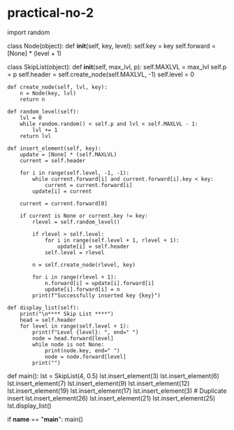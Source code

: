 # practical-no-2
import random

class Node(object):
    def __init__(self, key, level):
        self.key = key
        self.forward = [None] * (level + 1)

class SkipList(object):
    def __init__(self, max_lvl, p):
        self.MAXLVL = max_lvl
        self.p = p
        self.header = self.create_node(self.MAXLVL, -1)
        self.level = 0

    def create_node(self, lvl, key):
        n = Node(key, lvl)
        return n

    def random_level(self):
        lvl = 0
        while random.random() < self.p and lvl < self.MAXLVL - 1:
            lvl += 1
        return lvl

    def insert_element(self, key):
        update = [None] * (self.MAXLVL)
        current = self.header

        for i in range(self.level, -1, -1):
            while current.forward[i] and current.forward[i].key < key:
                current = current.forward[i]
            update[i] = current

        current = current.forward[0]

        if current is None or current.key != key:
            rlevel = self.random_level()

            if rlevel > self.level:
                for i in range(self.level + 1, rlevel + 1):
                    update[i] = self.header
                self.level = rlevel

            n = self.create_node(rlevel, key)

            for i in range(rlevel + 1):
                n.forward[i] = update[i].forward[i]
                update[i].forward[i] = n
            print(f"Successfully inserted key {key}")

    def display_list(self):
        print("\n**** Skip List ****")
        head = self.header
        for level in range(self.level + 1):
            print(f"Level {level}: ", end=" ")
            node = head.forward[level]
            while node is not None:
                print(node.key, end=" ")
                node = node.forward[level]
            print("")

def main():
    lst = SkipList(4, 0.5)
    lst.insert_element(3)
    lst.insert_element(6)
    lst.insert_element(7)
    lst.insert_element(9)
    lst.insert_element(12)
    lst.insert_element(19)
    lst.insert_element(17)
    lst.insert_element(3)  # Duplicate insert
    lst.insert_element(26)
    lst.insert_element(21)
    lst.insert_element(25)
    lst.display_list()

if __name__ == "__main__":
    main()
